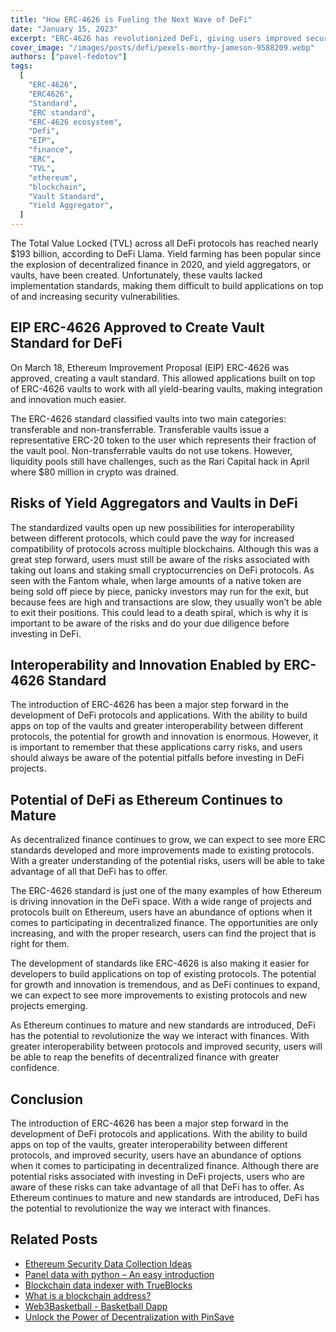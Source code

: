```yaml
---
title: "How ERC-4626 is Fueling the Next Wave of DeFi"
date: "January 15, 2023"
excerpt: "ERC-4626 has revolutionized DeFi, giving users improved security and confidence to use protocols and apps. This has enabled users to take advantage of DeFi."
cover_image: "/images/posts/defi/pexels-morthy-jameson-9588209.webp"
authors: ["pavel-fedotov"]
tags:
  [
    "ERC-4626",
    "ERC4626",
    "Standard",
    "ERC standard",
    "ERC-4626 ecosystem",
    "Defi",
    "EIP",
    "finance",
    "ERC",
    "TVL",
    "ethereum",
    "blockchain",
    "Vault Standard",
    "Yield Aggregator",
  ]
---
```


The Total Value Locked (TVL) across all DeFi protocols has reached nearly $193 billion, according to DeFi Llama. Yield farming has been popular since the explosion of decentralized finance in 2020, and yield aggregators, or vaults, have been created. Unfortunately, these vaults lacked implementation standards, making them difficult to build applications on top of and increasing security vulnerabilities.

## EIP ERC-4626 Approved to Create Vault Standard for DeFi

On March 18, Ethereum Improvement Proposal (EIP) ERC-4626 was approved, creating a vault standard. This allowed applications built on top of ERC-4626 vaults to work with all yield-bearing vaults, making integration and innovation much easier.

The ERC-4626 standard classified vaults into two main categories: transferable and non-transferrable. Transferable vaults issue a representative ERC-20 token to the user which represents their fraction of the vault pool. Non-transferrable vaults do not use tokens. However, liquidity pools still have challenges, such as the Rari Capital hack in April where $80 million in crypto was drained.

## Risks of Yield Aggregators and Vaults in DeFi

The standardized vaults open up new possibilities for interoperability between different protocols, which could pave the way for increased compatibility of protocols across multiple blockchains. Although this was a great step forward, users must still be aware of the risks associated with taking out loans and staking small cryptocurrencies on DeFi protocols. As seen with the Fantom whale, when large amounts of a native token are being sold off piece by piece, panicky investors may run for the exit, but because fees are high and transactions are slow, they usually won’t be able to exit their positions. This could lead to a death spiral, which is why it is important to be aware of the risks and do your due diligence before investing in DeFi.

## Interoperability and Innovation Enabled by ERC-4626 Standard

The introduction of ERC-4626 has been a major step forward in the development of DeFi protocols and applications. With the ability to build apps on top of the vaults and greater interoperability between different protocols, the potential for growth and innovation is enormous. However, it is important to remember that these applications carry risks, and users should always be aware of the potential pitfalls before investing in DeFi projects.

## Potential of DeFi as Ethereum Continues to Mature

As decentralized finance continues to grow, we can expect to see more ERC standards developed and more improvements made to existing protocols. With a greater understanding of the potential risks, users will be able to take advantage of all that DeFi has to offer.

The ERC-4626 standard is just one of the many examples of how Ethereum is driving innovation in the DeFi space. With a wide range of projects and protocols built on Ethereum, users have an abundance of options when it comes to participating in decentralized finance. The opportunities are only increasing, and with the proper research, users can find the project that is right for them.

The development of standards like ERC-4626 is also making it easier for developers to build applications on top of existing protocols. The potential for growth and innovation is tremendous, and as DeFi continues to expand, we can expect to see more improvements to existing protocols and new projects emerging.

As Ethereum continues to mature and new standards are introduced, DeFi has the potential to revolutionize the way we interact with finances. With greater interoperability between protocols and improved security, users will be able to reap the benefits of decentralized finance with greater confidence.

## Conclusion

The introduction of ERC-4626 has been a major step forward in the development of DeFi protocols and applications. With the ability to build apps on top of the vaults, greater interoperability between different protocols, and improved security, users have an abundance of options when it comes to participating in decentralized finance. Although there are potential risks associated with investing in DeFi projects, users who are aware of these risks can take advantage of all that DeFi has to offer. As Ethereum continues to mature and new standards are introduced, DeFi has the potential to revolutionize the way we interact with finances.

## Related Posts

- [Ethereum Security Data Collection Ideas](https://dspyt.com/data_collection_ideas)
- [Panel data with python – An easy introduction](https://dspyt.com/panel-data-econometrics-an-introduction-with-an-example-in-python)
- [Blockchain data indexer with TrueBlocks](https://dspyt.com/blockchain-data-indexer-with-trueblocks)
- [What is a blockchain address?](https://dspyt.com/what-is-blockchain-address)
- [Web3Basketball - Basketball Dapp](https://dspyt.com/Web3Basketball)
- [Unlock the Power of Decentralization with PinSave](https://dspyt.com/PinSave)
